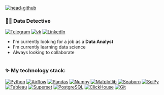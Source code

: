 [![head-github](https://s1.gifyu.com/images/github-profile-8.gif)](https://github.com/yanb1831)


### 🕵️‍♂️ Data Detective

[![Telegram](https://img.shields.io/badge/-Telegram-867cea?style=for-the-badge&logo=Telegram)](https://t.me/jgd18)
[![vk](https://img.shields.io/badge/-vkontakte-867cea?style=for-the-badge&logo=vk)](https://vk.com/id380540216)
[![LinkedIn](https://img.shields.io/badge/-LinkedIn-867cea?style=for-the-badge&logo=linkedin)](https://www.linkedin.com/in/yanb1831/)

- I'm currently looking for a job as a <b>Data Analyst</b>
- I'm currently learning data science
- Always looking to collaborate

#

### ✨ My technology stack:
[![Python](https://img.shields.io/badge/-Python-867cea?style=for-the-badge&logo=Python&logoColor=FFFFFF)](https://www.python.org)
[![Airflow](https://img.shields.io/badge/-Airflow-867cea?style=for-the-badge&logo=ApacheAirflow)](https://airflow.apache.org)
[![Pandas](https://img.shields.io/badge/-Pandas-867cea?style=for-the-badge&logo=Pandas)](https://pandas.pydata.org)
[![Numpy](https://img.shields.io/badge/-Numpy-867cea?style=for-the-badge&logo=Numpy)](https://numpy.org)
[![Matplotlib](https://img.shields.io/badge/-Matplotlib-867cea?style=for-the-badge&logo=Matplotlib)](https://matplotlib.org)
[![Seaborn](https://img.shields.io/badge/-Seaborn-867cea?style=for-the-badge&logo=Seaborn)](https://seaborn.pydata.org)
[![SciPy](https://img.shields.io/badge/-SciPy-867cea?style=for-the-badge&logo=SciPy)](https://scipy.org)
[![Tableau](https://img.shields.io/badge/-Tableau-867cea?style=for-the-badge&logo=Tableau)](https://mkt.tableau.com/no_service.html)
[![Superset](https://img.shields.io/badge/-Superset-867cea?style=for-the-badge&logo=ApacheSuperset)](https://superset.apache.org)
[![PostgreSQL](https://img.shields.io/badge/-PostgreSQL-867cea?style=for-the-badge&logo=PostgreSQL&logoColor=FFFFFF)](https://www.postgresql.org)
[![ClickHouse](https://img.shields.io/badge/-ClickHouse-867cea?style=for-the-badge&logo=ClickHouse)](https://clickhouse.com)
[![Git](https://img.shields.io/badge/-Git-867cea?style=for-the-badge&logo=Github)](https://github.com)

#

<!---
yanb1831/yanb1831 is a ✨ special ✨ repository because its `README.md` (this file) appears on your GitHub profile.
You can click the Preview link to take a look at your changes.
--->
